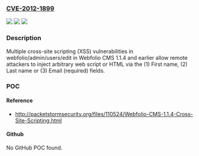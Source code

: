 ### [CVE-2012-1899](https://cve.mitre.org/cgi-bin/cvename.cgi?name=CVE-2012-1899)
![](https://img.shields.io/static/v1?label=Product&message=n%2Fa&color=blue)
![](https://img.shields.io/static/v1?label=Version&message=n%2Fa&color=blue)
![](https://img.shields.io/static/v1?label=Vulnerability&message=n%2Fa&color=brighgreen)

### Description

Multiple cross-site scripting (XSS) vulnerabilities in webfolio/admin/users/edit in Webfolio CMS 1.1.4 and earlier allow remote attackers to inject arbitrary web script or HTML via the (1) First name, (2) Last name or (3) Email (required) fields.

### POC

#### Reference
- http://packetstormsecurity.org/files/110524/Webfolio-CMS-1.1.4-Cross-Site-Scripting.html

#### Github
No GitHub POC found.

